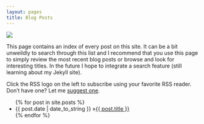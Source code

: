 ```yaml
---
layout: pages
title: Blog Posts
---
```


<img class="category" src="http://www.stevencombs.com/images/design/blog.svg" />

This page contains an index of every post on this site. It can be a bit unweildly to search through this list and I recommend that you use this page to simply review the most recent blog posts or browse and look for interesting titles. In the future I hope to integrate a search feature (still learning about my Jekyll site).

<a title="RSS feed" id="rss" href="/atom.xml" target="blank"><i class="fa fa-rss-square"></i></a> Click the RSS logo on the left to subscribe using your favorite RSS reader. Don’t have one? Let me [suggest one](https://itunes.apple.com/us/app/reeder-2/id880001334?mt=12&uo=4&at=10I9LR&ct=iTunes).

<ul id="blog-posts" class="posts">
	{% for post in site.posts %}
      <li><span>{{ post.date | date_to_string }} &raquo;</span><a href="{{ post.url }}">{{ post.title }}</a></li>
    {% endfor %}
</ul>
